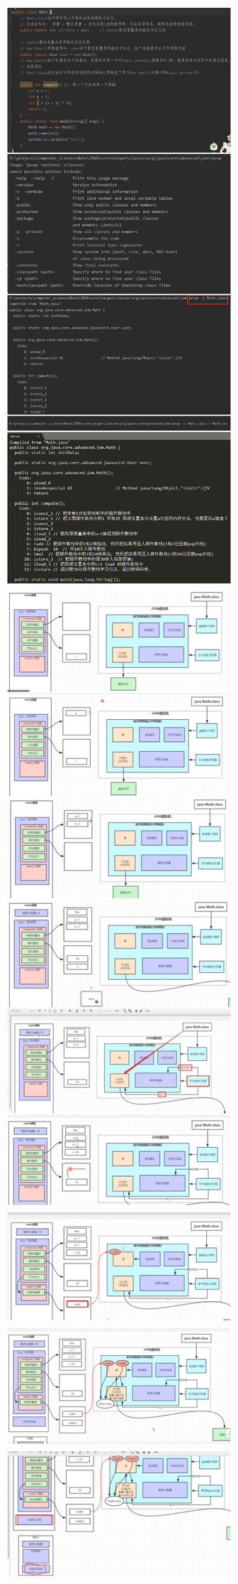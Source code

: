 ![](pics/Math代码.png)
![](pics/反编译字节码01.png)
![](pics/反编译字节码02.png)
![](pics/反编译字节码03.png)
![](pics/以反编译后的compute方法举例.png)

![](pics/栈帧理解01.png)
![](pics/栈帧理解02.png)
![](pics/栈帧理解03.png)
![](pics/栈帧理解04.png)
![](pics/栈帧理解05.png)
![](pics/栈帧理解06.png)

![](pics/栈帧和堆的关系.png)

![](pics/方法区理解.png)

![](pics/本地方法栈也是线程独享的.png)